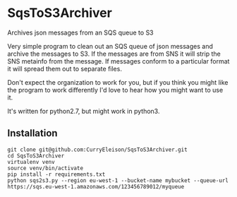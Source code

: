 # SqsToS3Archiver
Archives json messages from an SQS queue to S3

Very simple program to clean out an SQS queue of json messages and archive 
the messages to S3. If the messages are from SNS it will strip the SNS 
metainfo from the message. If messages conform to a particular format it will 
spread them out to separate files. 

Don't expect the organization to work for you, but if you think you might like 
the program to work differently I'd love to hear how you might want to use it.

It's written for python2.7, but might work in python3.

## Installation
```
git clone git@github.com:CurryEleison/SqsToS3Archiver.git
cd SqsToS3Archiver
virtualenv venv
source venv/bin/activate
pip install -r requirements.txt
python sqs2s3.py --region eu-west-1 --bucket-name mybucket --queue-url https://sqs.eu-west-1.amazonaws.com/123456789012/myqueue
```
